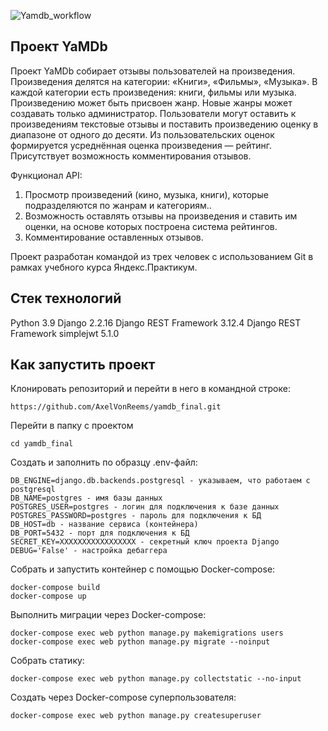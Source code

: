![Yamdb_workflow](https://github.com/AxelVonReems/yamdb_final/workflows/yamdb_workflow.yaml/badge.svg)

## Проект YaMDb

Проект YaMDb собирает отзывы пользователей на произведения. Произведения делятся на категории: «Книги», «Фильмы», «Музыка». В каждой категории есть произведения: книги, фильмы или музыка. Произведению может быть присвоен жанр. Новые жанры может создавать только администратор. Пользователи могут оставить к произведениям текстовые отзывы и поставить произведению оценку в диапазоне от одного до десяти. Из пользовательских оценок формируется усреднённая оценка произведения — рейтинг. Присутствует возможность комментирования отзывов.

Функционал API:
1) Просмотр произведений (кино, музыка, книги), которые подразделяются по жанрам и категориям..
2) Возможность оставлять отзывы на произведения и ставить им оценки, на основе которых построена система рейтингов.
3) Комментирование оставленных отзывов.

Проект разработан командой из трех человек с использованием Git в рамках учебного курса Яндекс.Практикум.

## Стек технологий

Python 3.9
Django 2.2.16
Django REST Framework 3.12.4
Django REST Framework simplejwt 5.1.0

## Как запустить проект

Клонировать репозиторий и перейти в него в командной строке:

```
https://github.com/AxelVonReems/yamdb_final.git
```

Перейти в папку с проектом

```
cd yamdb_final
```

Создать и заполнить по образцу .env-файл:

```
DB_ENGINE=django.db.backends.postgresql - указываем, что работаем с postgresql
DB_NAME=postgres - имя базы данных
POSTGRES_USER=postgres - логин для подключения к базе данных
POSTGRES_PASSWORD=postgres - пароль для подключения к БД
DB_HOST=db - название сервиса (контейнера)
DB_PORT=5432 - порт для подключения к БД 
SECRET_KEY=ХХХХХХХХХХХХХХХХХ - секретный ключ проекта Django
DEBUG='False' - настройка дебаггера
```

Собрать и запустить контейнер с помощью Docker-compose:

```
docker-compose build
docker-compose up
```

Выполнить миграции через Docker-compose:

```
docker-compose exec web python manage.py makemigrations users  
docker-compose exec web python manage.py migrate --noinput
```

Собрать статику:

```
docker-compose exec web python manage.py collectstatic --no-input
```

Создать через Docker-compose суперпользователя:

```
docker-compose exec web python manage.py createsuperuser
```

